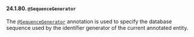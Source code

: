 #### 24.1.80. `@SequenceGenerator`

<div class="paragraph">

The [`@SequenceGenerator`](http://docs.oracle.com/javaee/7/api/javax/persistence/SequenceGenerator.html) annotation is used to specify the database sequence used by the identifier generator of the current annotated entity.

</div>
</div>
<div class="sect3">

